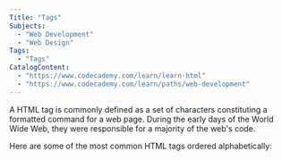 ```yaml
---
Title: "Tags"
Subjects:
  - "Web Development"
  - "Web Design"
Tags:
  - "Tags"
CatalogContent:
  - "https://www.codecademy.com/learn/learn-html"
  - "https://www.codecademy.com/learn/paths/web-development"
---
```


A HTML tag is commonly defined as a set of characters constituting a formatted command for a web page. During the early days of the World Wide Web, they were responsible for a majority of the web's code.

Here are some of the most common HTML tags ordered alphabetically:

